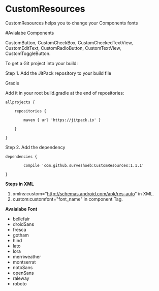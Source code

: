 # CustomResources

CustomResources helps you to change your Components fonts  

#Avialabe Components

CustomButton, 
CustomCheckBox, 
CustomCheckedTextView, 
CustomEditText, 
CustomRadioButton, 
CustomTextView, 
CustomToggleButton.

To get a Git project into your build:

Step 1. Add the JitPack repository to your build file

Gradle

Add it in your root build.gradle at the end of repositories:
	
	allprojects {

		repositories {

			maven { url 'https://jitpack.io' }
		
		}
	
	}
  
  
  Step 2. Add the dependency
  
  	dependencies {
	
	        compile 'com.github.surveshoeb:CustomResources:1.1.1'
	
	}
	
<strong>Steps in XML</strong>  
 1. xmlns:custom="http://schemas.android.com/apk/res-auto"  in XML.
 2. custom:customfont="font_name" in component Tag.

<strong>Avaialabe Font</strong>  
 * bellefair
 * droidSans
 * fresca
 * gotham
 * hind
 * lato
 * lora
 * merriweather
 * montserrat
 * notoSans
 * openSans
 * raleway
 * roboto

